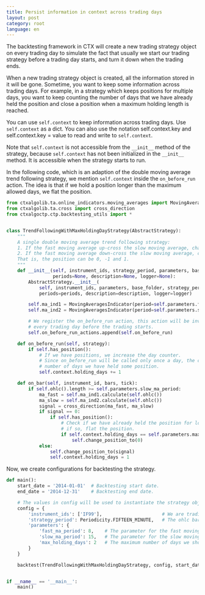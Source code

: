 ```yaml
---
title: Persist information in context across trading days
layout: post
category: root
language: en
---
```


The backtesting framework in CTX will create a new trading strategy object on every trading day to simulate
the fact that usually we start our trading strategy before a trading day starts, and turn it down
when the trading ends.

When a new trading strategy object is created, all the information stored in it will be gone. Sometime, you want
to keep some information across trading days. For example, in a strategy which keeps positions for multiple days,
you want to keep counting the number of days that we have already held the position and close a position when
a maximum holding length is reached.

You can use `self.context` to keep information across trading days. Use `self.context` as a dict. You can also
use the notation self.context.key and self.context.key = value to read and write to `self.context`.

Note that `self.context` is not accessible from the `__init__` method of the strategy, because `self.context`
has not been initialized in the `__init__` method.  It is accessible when the strategy starts to run.

In the following code, which is an adaption of the double moving average trend following strategy,
we mention `self.context` inside the `on_before_run` action. The idea is that if we hold a position longer than
the maximum allowed days, we flat the position.


```python
from ctxalgolib.ta.online_indicators.moving_averages import MovingAveragesIndicator
from ctxalgolib.ta.cross import cross_direction
from ctxalgoctp.ctp.backtesting_utils import *


class TrendFollowingWithMaxHoldingDayStrategy(AbstractStrategy):
    """
    A single double moving average trend following strategy:
    1. If the fast moving average up-cross the slow moving average, change position to 1.
    2. If the fast moving average down-cross the slow moving average, change position to -1.
    That is, the position can be 0, -1 and 1.
    """
    def __init__(self, instrument_ids, strategy_period, parameters, base_folder,
                 periods=None, description=None, logger=None):
        AbstractStrategy.__init__(
            self, instrument_ids, parameters, base_folder, strategy_period=strategy_period,
            periods=periods, description=description, logger=logger)

        self.ma_ind1 = MovingAveragesIndicator(period=self.parameters.fast_ma_period)
        self.ma_ind2 = MovingAveragesIndicator(period=self.parameters.slow_ma_period)

        # We register the on_before_run action, this action will be invoked
        # every trading day before the trading starts.
        self.on_before_run_actions.append(self.on_before_run)

    def on_before_run(self, strategy):
        if self.has_position():
            # If we have positions, we increase the day counter.
            # Since on_before_run will be called only once a day, the counter then records the
            # number of days we have held some position.
            self.context.holding_days += 1

    def on_bar(self, instrument_id, bars, tick):
        if self.ohlc().length >= self.parameters.slow_ma_period:
            ma_fast = self.ma_ind1.calculate(self.ohlc())
            ma_slow = self.ma_ind2.calculate(self.ohlc())
            signal = cross_direction(ma_fast, ma_slow)
            if signal == 0:
                if self.has_position():
                    # Check if we have already held the position for long enough,
                    # if so, flat the position.
                    if self.context.holding_days == self.parameters.max_holding_days:
                        self.change_position_to(0)
            else:
                self.change_position_to(signal)
                self.context.holding_days = 1
```

Now, we create configurations for backtesting the strategy.

```python
def main():
    start_date = '2014-01-01'  # Backtesting start date.
    end_date = '2014-12-31'    # Backtesting end date.

    # The values in config will be used to instantiate the strategy objects by the backtest method.
    config = {
        'instrument_ids': ['IF99'],                      # We are trading this future instrument.
        'strategy_period': Periodicity.FIFTEEN_MINUTE,   # The ohlc bar granularity on which trading happens.
        'parameters': {
            'fast_ma_period': 8,    # The parameter for the fast moving average.
            'slow_ma_period': 15,   # The parameter for the slow moving average.
            'max_holding_days': 2   # The maximum number of days we should hold a position.
        }
    }

    backtest(TrendFollowingWithMaxHoldingDayStrategy, config, start_date, end_date)


if __name__ == '__main__':
    main()

```
